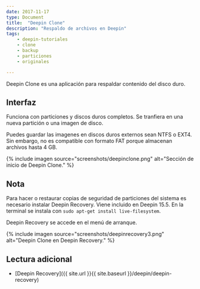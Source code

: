 ```yaml
---
date: 2017-11-17
type: Document
title:  "Deepin Clone"
description: "Respaldo de archivos en Deepin"
tags:
    - deepin-tutoriales
    - clone
    - backup
    - particiones
    - originales

---
```


Deepin Clone es una aplicación para respaldar contenido del disco duro.

## Interfaz
Funciona con particiones y discos duros completos. Se tranfiera en una nueva partición o una imagen de disco.

Puedes guardar las imagenes en discos duros externos sean NTFS o EXT4. Sin embargo, no es compatible con formato FAT porque almacenan archivos hasta 4 GB.

{% include imagen source="screenshots/deepinclone.png" alt="Sección de inicio de Deepin Clone." %}

## Nota
Para hacer o restaurar copias de seguridad de particiones del sistema es necesario instalar Deepin Recovery. Viene incluido en Deepin 15.5. En la terminal se instala con `sudo apt-get install live-filesystem`.

Deepin Recovery se accede en el menú de arranque.

{% include imagen source="screenshots/deepinrecovery3.png" alt="Deepin Clone en Deepin Recovery." %}

## Lectura adicional
* [Deepin Recovery]({{ site.url }}{{ site.baseurl }}/deepin/deepin-recovery)
